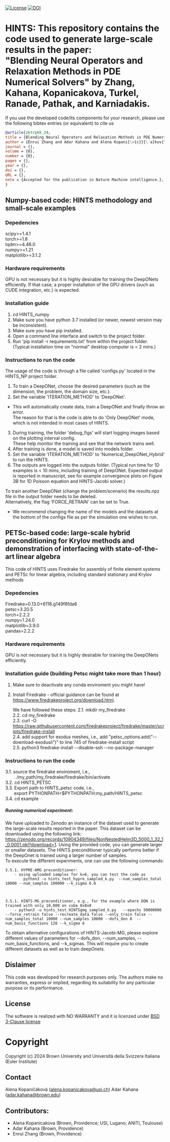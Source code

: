 [![License](https://img.shields.io/badge/License-BSD%203--Clause-blue.svg)](https://opensource.org/licenses/BSD-3-Clause)
[![DOI](https://zenodo.org/badge/841994693.svg)](https://zenodo.org/doi/10.5281/zenodo.13321073)

# HINTS: This repository contains the code used to generate large-scale results in the paper: <br> **"Blending Neural Operators and Relaxation Methods in PDE Numerical Solvers" by Zhang, Kahana, Kopanicakova, Turkel, Ranade, Pathak, and Karniadakis.**<br> 

If you use the developed code/its components for your research, please use the following bibtex entries (or equivalent) to cite us
```bibtex
@article{zktrpkk_24,
title = {Blending Neural Operators and Relaxation Methods in PDE Numerical Solvers},
author = {Enrui Zhang and Adar Kahana and Alena Kopani{\v{c}}{\'a}kov{\'a} and Eli Turkel and Rishikesh Ranade and Jay Pathak and George Em Karniadakis},
journal = {},
volume = {0},
number = {0},
pages = {},
year = {},
doi = {},
URL = {},
note = {Accepted for the publication in Nature Machine intelligence.},
}
```

## Numpy-based code: HINTS methodology and small-scale examples

### Depedencies
scipy>=1.4.1 <br>
torch>=1.8 <br>
tqdm>=4.46.0 <br>
numpy>=1.21 <br>
matplotlib>=3.1.2 <br>


### Hardware requirements
GPU is not necessary but it is highly desirable for training the DeepONets efficiently.
If that case, a proper installation of the GPU drivers (such as CUDE integration, etc.) is expected.


### Installation guide 
1. cd HINTS_numpy <br>
2. Make sure you have python 3.7 installed (or newer, newest version may be inconsistent). <br>
3. Make sure you have pip installed. <br>
4. Open a command line interface and switch to the project folder. <br>
5. Run 'pip install -r requirements.txt' from within the project folder. (Typical installation time on "normal" desktop computer is < 2 mins.) <br>


### Instructions to run the code
The usage of the code is through a file called 'configs.py' located in the HINTS_NP project folder. <br>
1. To train a DeepONet, choose the desired parameters (such as the dimension, the problem, the domain size, etc.). <br>
2. Set the variable 'ITERATION_METHOD' to 'DeepONet'. <br>
* This will automatically create data, train a DeepONet and finally throw an error. <br>
The reason for that is the code is able to do 'Only DeepONet' mode, which is not intended in most cases of HINTS. <br>
3. During training, the folder 'debug_figs' will start logging images based on the plotting interval config. <br>
These help monitor the training and see that the network trains well. <br>
4. After training is done, a model is saved into models folder. <br>
5. Set the variable 'ITERATION_METHOD' to 'Numerical_DeepONet_Hybrid' to run the HINTS. <br>
6. The outputs are logged into the outputs folder. (Typical run time for 1D examples is < 10 mins, including training of DeepONet. Expected output is reported in manuscript, see for example convergence plots on Figure 3B for 1D Poisson equation and HINTS-Jacobi solver.) <br>

To train another DeepONet (change the problem/scenario) the results.npz file in the output folder needs to be deleted. <br>
Alternatively, the flag 'FORCE_RETRAIN' can be set to True. <br>

* We recommend changing the name of the models and the datasets at the bottom of the configs file as per the simulation one wishes to run. 

## PETSc-based code: large-scale hybrid preconditioning for Krylov methods and demonstration of interfacing with state-of-the-art linear algebra
This code of HINTS uses Firedrake for assembly of finite element systems and PETSc for linear algebra, including standard stationary and Krylov methods

### Depedencies
Firedrake=0.13.0+6118.g149f8fda6 <br>
petsc=3.20.5 <br>
torch=2.2.2 <br>
numpy=1.24.0 <br>
matplotlib=3.9.0 <br>
pandas=2.2.2 <br>


### Hardware requirements
GPU is not necessary but it is highly desirable for training the DeepONets efficiently.


### Installation guide (building Petsc might take more than 1 hour)
1. Make sure to deactivate any conda enviroment you might have!
2. Install Firedrake - official guidance can be found at https://www.firedrakeproject.org/download.html.
   
	We have followed these steps:
	2.1. mkdir my_firedrake <br>
 	2.2. cd my_firedrake <br>
	2.3. curl -O https://raw.githubusercontent.com/firedrakeproject/firedrake/master/scripts/firedrake-install <br>
	2.4. add support for exodus meshes, i.e., add  "petsc_options.add("--download-exodusii")" to line 745 of firedrake-install script <br>
	2.5. python3 firedrake-install --disable-ssh --no-package-manager <br>


### Instructions to run the code
3.1. source the firedrake enviroment, i.e., <br> 
	&nbsp;&nbsp;&nbsp;&nbsp;&nbsp;&nbsp;  . /my_path/my_firedrake/firedrake/bin/activate <br>
3.2. cd HINTS_PETSC <br>
3.3. Export path to HINTS_petsc code, i.e.,   <br> 
	&nbsp;&nbsp;&nbsp;&nbsp;&nbsp;&nbsp; export PYTHONPATH=$PYTHONPATH:my_path/HINTS_petsc <br>
3.4. cd example <br>


##### Running numerical experiment: 
We have uploaded to Zenodo an instance of the dataset used to generate the large-scale results reported in the paper. 
This dataset can be downloaded using the following link: https://zenodo.org/records/10904349/files/NonNestedHelm3D_5000_1_32_1_0.0001.pkl?download=1. 
Using the provided code, you can generate larger or smaller datasets. The HINTS preconditioner typically performs better if the DeepOnet is trained using a larger number of samples. <br>
To execute the different experiments, one can use the following commands: 
			

	3.5.1. HYPRE-AMG preconditioner: 
		- using uploaded samples for k=6, you can test the code as
			python3 -u hints_test_hypre_sampled_k.py  --num_samples_total 10000 --num_samples 100000 --k_sigma 6.0 



	3.5.1. HINTS-MG preconditioner, e.g., for the example where DON is trained with only 10,000 on cube 8x8x8 
		- python3 -u hints_test_HINTSgmg_sampled_k.py   --epochs 50000000 --force_retrain false --recreate_data false --only_train false --num_samples_total 10000 --num_samples 10000 --dofs_don 8  --num_basis_functions 128 --k_sigma 6


To obtain alternative configurations of HINTS-Jacobi-MG, please explore different values of parameters for --dofs_don, --num_samples, --num_basis_functions, and --k_sigmas. This will require you to create different datasets as well as to train deepOnets.

## Dislaimer
This code was developed for research purposes only. The authors make no warranties, express or implied, regarding its suitability for any particular purpose or its performance.

## License
The software is realized with NO WARRANTY and it is licenzed under [BSD 3-Clause license](https://opensource.org/licenses/BSD-3-Clause)

# Copyright
Copyright (c) 2024 Brown University and Università della Svizzera Italiana (Euler Institute)


## Contact
Alena Kopaničáková (<alena.kopanicakova@usi.ch>)
Adar Kahana (<adar.kahana@brown.edu>)


## Contributors: 
* Alena Kopanicakova (Brown, Providence; USI, Lugano; ANITI, Toulouse)
* Adar Kahana (Brown, Providence)
* Enrui Zhang (Brown, Providence)

